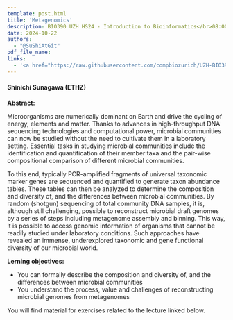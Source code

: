 ```yaml
---
template: post.html
title: 'Metagenomics'
description: BIO390 UZH HS24 - Introduction to Bioinformatics</br>08:00-09:45 @ UZH Irchel Y03-G-85
date: 2024-10-22
authors:
  - "@SuShiAtGit"
pdf_file_name:
links:
  - '<a href="https://raw.githubusercontent.com/compbiozurich/UZH-BIO390/main/course-material/2024-10-22___Shinichi-Sunagawa__Metagenomics__UZH-BIO390-HS24-lecture-04.pdf" target="_blank">[2024 lecture slides]</a> (.pdf)'
---
```


#### Shinichi Sunagawa (ETHZ)

**Abstract:**

Microorganisms are numerically dominant on Earth and drive the cycling of energy, elements and matter. Thanks to advances in high-throughput DNA sequencing technologies and computational power, microbial communities can now be studied without the need to cultivate them in a laboratory setting. Essential tasks in studying microbial communities include the identification and quantification of their member taxa and the pair-wise compositional comparison of different microbial communities.

<!--more-->

To this end, typically PCR-amplified fragments of universal taxonomic marker genes are sequenced and quantified to generate taxon abundance tables. These tables can then be analyzed to determine the composition and diversity of, and the differences between microbial communities. By random (shotgun) sequencing of total community DNA samples, it is, although still challenging, possible to reconstruct microbial draft genomes by a series of steps including metagenome assembly and binning. This way, it is possible to access genomic information of organisms that cannot be readily studied under laboratory conditions. Such approaches have revealed an immense, underexplored taxonomic and gene functional diversity of our microbial world.

**Lerning objectives:**

- You can formally describe the composition and diversity of, and the differences between microbial communities
- You understand the process, value and challenges of reconstructing microbial genomes from metagenomes

You will find material for exercises related to the lecture linked below.

